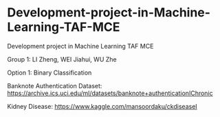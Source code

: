 # Development-project-in-Machine-Learning-TAF-MCE
Development project in Machine Learning TAF MCE


Group 1: LI Zheng, WEI Jiahui, WU Zhe


Option 1:  Binary Classification

Banknote Authentication Dataset: https://archive.ics.uci.edu/ml/datasets/banknote+authenticationIChronic 

Kidney Disease: https://www.kaggle.com/mansoordaku/ckdiseaseI
